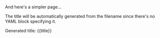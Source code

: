 And here's a simpler page...

The title will be automatically generated from the filename since there's no YAML block specifying it.

Generated title: {{title}}